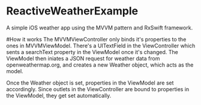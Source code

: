 # ReactiveWeatherExample
A simple iOS weather app using the MVVM pattern and RxSwift framework.

#How it works
The MVVMViewController only binds it's properties to the ones in MVVMViewModel.
There's a UITextField in the ViewController which sents a searchText property in the ViewModel once it's changed. The ViewModel then iniates a JSON request for weather data from openweathermap.org, and creates a new Weather object, which acts as the model.

Once the Weather object is set, properties in the ViewModel are set accordingly. Since outlets in the ViewController are bound to properties in the ViewModel, they get set automatically.
